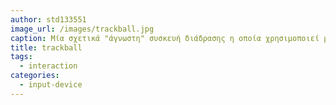 ```yaml
---
author: std133551
image_url: /images/trackball.jpg
caption: Μία σχετικά "άγνωστη" συσκευή διάδρασης η οποία χρησιμοποιεί μία μπίλια για την αναγνώριση της εισόδου. Προσφέρει αρκετά μεγάλη ακρίβεια, δεν απαιτεί χώρο και κατάλληλη επιφάνεια για να κινηθεί όπως το ποντίκι, αλλά είναι πιο αργή στην χρήση της και δεν μπορεί να μεταφράσει σωστά τις επιταγχύνσεις προς μία κατεύθυνση. Παρόλο που είχε βρει χρήση και σε μερικές παλιότερες συσκευές κινητών τηλεφώνων, σήμερα χρησιμοποιείται κυρίως στον έλεγχο ιατρικών μηχανημάτων, σε αεροσκάφη και εφαρμογές που απαιτούν μεγάλη ακρίβεια.
title: trackball
tags:
  - interaction
categories:
  - input-device
---
```

